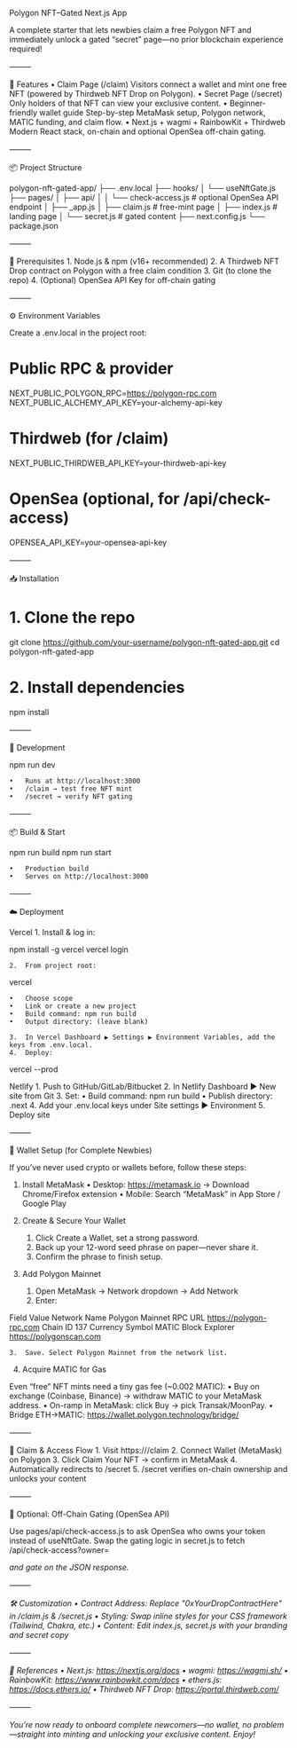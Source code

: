 Polygon NFT–Gated Next.js App

A complete starter that lets newbies claim a free Polygon NFT and immediately unlock a gated “secret” page—no prior blockchain experience required!

⸻

🚀 Features
	•	Claim Page (/claim)
Visitors connect a wallet and mint one free NFT (powered by Thirdweb NFT Drop on Polygon).
	•	Secret Page (/secret)
Only holders of that NFT can view your exclusive content.
	•	Beginner-friendly wallet guide
Step-by-step MetaMask setup, Polygon network, MATIC funding, and claim flow.
	•	Next.js + wagmi + RainbowKit + Thirdweb
Modern React stack, on-chain and optional OpenSea off-chain gating.

⸻

📦 Project Structure

polygon-nft-gated-app/
├── .env.local
├── hooks/
│   └── useNftGate.js
├── pages/
│   ├── api/
│   │   └── check-access.js      # optional OpenSea API endpoint
│   ├── _app.js
│   ├── claim.js                 # free-mint page
│   ├── index.js                 # landing page
│   └── secret.js                # gated content
├── next.config.js
└── package.json


⸻

🔧 Prerequisites
	1.	Node.js & npm (v16+ recommended)
	2.	A Thirdweb NFT Drop contract on Polygon with a free claim condition
	3.	Git (to clone the repo)
	4.	(Optional) OpenSea API Key for off-chain gating

⸻

⚙️ Environment Variables

Create a .env.local in the project root:

# Public RPC & provider
NEXT_PUBLIC_POLYGON_RPC=https://polygon-rpc.com
NEXT_PUBLIC_ALCHEMY_API_KEY=your-alchemy-api-key

# Thirdweb (for /claim)
NEXT_PUBLIC_THIRDWEB_API_KEY=your-thirdweb-api-key

# OpenSea (optional, for /api/check-access)
OPENSEA_API_KEY=your-opensea-api-key


⸻

📥 Installation

# 1. Clone the repo
git clone https://github.com/your-username/polygon-nft-gated-app.git
cd polygon-nft-gated-app

# 2. Install dependencies
npm install


⸻

🏃 Development

npm run dev

	•	Runs at http://localhost:3000
	•	/claim → test free NFT mint
	•	/secret → verify NFT gating

⸻

📦 Build & Start

npm run build
npm run start

	•	Production build
	•	Serves on http://localhost:3000

⸻

☁️ Deployment

Vercel
	1.	Install & log in:

npm install -g vercel
vercel login


	2.	From project root:

vercel

	•	Choose scope
	•	Link or create a new project
	•	Build command: npm run build
	•	Output directory: (leave blank)

	3.	In Vercel Dashboard ▶️ Settings ▶️ Environment Variables, add the keys from .env.local.
	4.	Deploy:

vercel --prod



Netlify
	1.	Push to GitHub/GitLab/Bitbucket
	2.	In Netlify Dashboard ▶️ New site from Git
	3.	Set:
	•	Build command: npm run build
	•	Publish directory: .next
	4.	Add your .env.local keys under Site settings ▶️ Environment
	5.	Deploy site

⸻

🔐 Wallet Setup (for Complete Newbies)

If you’ve never used crypto or wallets before, follow these steps:

1. Install MetaMask
	•	Desktop: https://metamask.io → Download Chrome/Firefox extension
	•	Mobile: Search “MetaMask” in App Store / Google Play

2. Create & Secure Your Wallet
	1.	Click Create a Wallet, set a strong password.
	2.	Back up your 12-word seed phrase on paper—never share it.
	3.	Confirm the phrase to finish setup.

3. Add Polygon Mainnet
	1.	Open MetaMask → Network dropdown → Add Network
	2.	Enter:

Field	Value
Network Name	Polygon Mainnet
RPC URL	https://polygon-rpc.com
Chain ID	137
Currency Symbol	MATIC
Block Explorer	https://polygonscan.com


	3.	Save. Select Polygon Mainnet from the network list.

4. Acquire MATIC for Gas

Even “free” NFT mints need a tiny gas fee (~0.002 MATIC):
	•	Buy on exchange (Coinbase, Binance) → withdraw MATIC to your MetaMask address.
	•	On-ramp in MetaMask: click Buy → pick Transak/MoonPay.
	•	Bridge ETH→MATIC: https://wallet.polygon.technology/bridge/

⸻

🎁 Claim & Access Flow
	1.	Visit https://<your-app>/claim
	2.	Connect Wallet (MetaMask) on Polygon
	3.	Click Claim Your NFT → confirm in MetaMask
	4.	Automatically redirects to /secret
	5.	/secret verifies on-chain ownership and unlocks your content

⸻

🔄 Optional: Off-Chain Gating (OpenSea API)

Use pages/api/check-access.js to ask OpenSea who owns your token instead of useNftGate. Swap the gating logic in secret.js to fetch /api/check-access?owner=<address> and gate on the JSON response.

⸻

🛠️ Customization
	•	Contract Address: Replace "0xYourDropContractHere" in /claim.js & /secret.js
	•	Styling: Swap inline styles for your CSS framework (Tailwind, Chakra, etc.)
	•	Content: Edit index.js, secret.js with your branding and secret copy

⸻

📖 References
	•	Next.js: https://nextjs.org/docs
	•	wagmi: https://wagmi.sh/
	•	RainbowKit: https://www.rainbowkit.com/docs
	•	ethers.js: https://docs.ethers.io/
	•	Thirdweb NFT Drop: https://portal.thirdweb.com/

⸻

You’re now ready to onboard complete newcomers—no wallet, no problem—straight into minting and unlocking your exclusive content. Enjoy!
